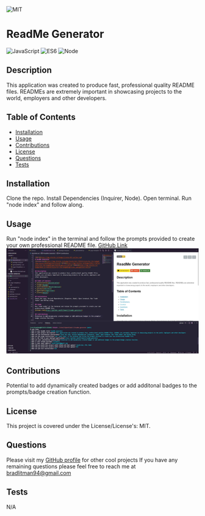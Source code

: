 
![MIT](https://img.shields.io/badge/License-MIT-yellow.svg)
# ReadMe Generator
![JavaScript](https://img.shields.io/badge/JavaScript-F7DF1E?style=for-the-badge&logo=javascript&logoColor=black) ![ES6](https://img.shields.io/badge/HTML5-E34F26?style=for-the-badge&logo=html5&logoColor=white) ![Node](https://img.shields.io/badge/Node.js-43853D?style=for-the-badge&logo=node.js&logoColor=white)

## Description
This application was created to produce fast, professional quality README files. READMEs are extremely important in showcasing projects to the world, employers and other developers.

## Table of Contents
* [Installation](#installation)
* [Usage](#usage)
* [Contributions](#contributions)
* [License](#license)
* [Questions](#questions)
* [Tests](#tests)

## Installation
Clone the repo. Install Dependencies (Inquirer, Node). Open terminal. Run "node index" and follow along.

## Usage
Run "node index" in the terminal and follow the prompts provided to create your own professional README file. 
[GitHub Link](https://github.com/Blitman12/readme-generator)
![Screenshot](./Capture.jpg)

## Contributions
Potential to add dynamically created badges or add additonal badges to the prompts/badge creation function.

## License
This project is covered under the License/License's: MIT.

## Questions
Please visit my [GitHub profile](https://github.com/blitman12) for other cool projects
If you have any remaining questions please feel free to reach me at bradlitman94@gmail.com

## Tests
N/A
